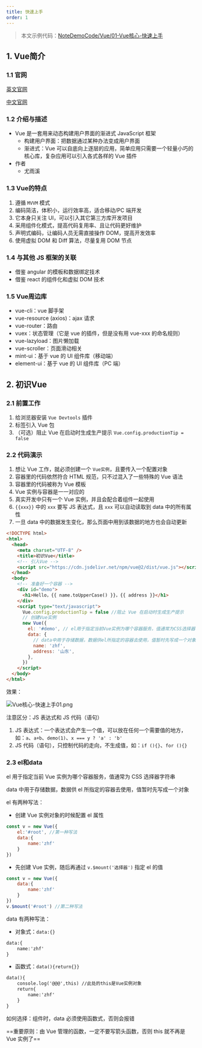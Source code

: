 ```yaml
---
title: 快速上手
order: 1 
---
```


> 本文示例代码：[NoteDemoCode/Vue/01-Vue核心-快速上手](https://github.com/zhf521/NoteDemoCode/tree/main/Vue/01-Vue核心-快速上手)

## 1. Vue简介

### 1.1 官网

[英文官网](https://vuejs.org)

[中文官网](https://cn.vuejs.org/)

### 1.2 介绍与描述

+ Vue 是一套用来动态构建用户界面的渐进式 JavaScript 框架
	+ 构建用户界面：把数据通过某种办法变成用户界面
	+ 渐进式：Vue 可以自底向上逐层的应用，简单应用只需要一个轻量小巧的核心库，复杂应用可以引入各式各样的 Vue 插件
+ 作者
	+ 尤雨溪

### 1.3 Vue的特点

1. 遵循 `MVVM` 模式
2. 编码简洁，体积小，运行效率高，适合移动/PC 端开发
3. 它本身只关注 UI，可以引入其它第三方库开发项目
4. 采用组件化模式，提高代码复用率、且让代码更好维护
5. 声明式编码，让编码人员无需直接操作 DOM，提高开发效率
6. 使用虚拟 DOM 和 Diff 算法，尽量复用 DOM 节点

### 1.4 与其他 JS 框架的关联

+ 借鉴 angular 的模板和数据绑定技术 
+ 借鉴 react 的组件化和虚拟 DOM 技术

### 1.5 Vue周边库

+ vue-cli：vue 脚手架  
+ vue-resource (axios)：ajax 请求  
+ vue-router：路由  
+ vuex：状态管理（它是 vue 的插件，但是没有用 vue-xxx 的命名规则）  
+ vue-lazyload：图片懒加载  
+ vue-scroller：页面滑动相关  
+ mint-ui：基于 vue 的 UI 组件库（移动端）  
+ element-ui：基于 vue 的 UI 组件库（PC 端）

## 2. 初识Vue

### 2.1 前置工作

1. 给浏览器安装 `Vue Devtools` 插件   
2. 标签引入 Vue 包  
3. （可选）阻止 Vue 在启动时生成生产提示 `Vue.config.productionTip = false`

### 2.2 代码演示

1. 想让 Vue 工作，就必须创建一个 `Vue实例`，且要传入一个配置对象
2. 容器里的代码依然符合 HTML 规范，只不过混入了一些特殊的 Vue 语法
3. 容器里的代码被称为 Vue 模板
4. Vue 实例与容器是一一对应的
5. 真实开发中只有一个 Vue 实例，并且会配合着组件一起使用
6. `{{xxx}}` 中的 `xxx` 要写 JS 表达式，且 `xxx` 可以自动读取到 data 中的所有属性
7. 一旦 data 中的数据发生变化，那么页面中用到该数据的地方也会自动更新

```html
<!DOCTYPE html>
<html>
  <head>
    <meta charset="UTF-8" />
    <title>初识Vue</title>
    <!-- 引入Vue -->
    <script src="https://cdn.jsdelivr.net/npm/vue@2/dist/vue.js"></script>
  </head>
  <body>
    <!-- 准备好一个容器 -->
    <div id="demo">
      <h1>Hello，{{ name.toUpperCase() }}，{{ address }}</h1>
    </div>
    <script type="text/javascript">
      Vue.config.productionTip = false //阻止 Vue 在启动时生成生产提示
      // 创建Vue实例
      new Vue({
        el: '#demo', // el用于指定当前Vue实例为哪个容器服务，值通常为CSS选择器字符串
        data: {
          // data中用于存储数据，数据供el所指定的容器去使用，值暂时先写成一个对象
          name: 'zhf',
          address: '山东',
        },
      })
    </script>
  </body>
</html>
```

效果：

![Vue核心-快速上手01.png](https://zhf-picture.oss-cn-qingdao.aliyuncs.com/my-img/Vue核心-快速上手01.png)

注意区分：JS 表达式和 JS 代码（语句）
1. JS 表达式：一个表达式会产生一个值，可以放在任何一个需要值的地方，如：`a`、`a+b`、`demo(1)`、`x === y ? 'a' : 'b'`  
2. JS 代码（语句），只控制代码的走向，不生成值，如：`if (){}`、`for (){}`  

### 2.3 el和data

el 用于指定当前 Vue 实例为哪个容器服务，值通常为 CSS 选择器字符串

data 中用于存储数据，数据供 el 所指定的容器去使用，值暂时先写成一个对象

el 有两种写法：
+ 创建 Vue 实例对象的时候配置 el 属性
```js
const v = new Vue({
	el:'#root', //第一种写法
	data:{
		name:'zhf'
	}
})
```
+ 先创建 Vue 实例，随后再通过 `v.$mount('选择器')` 指定 el 的值
```js
const v = new Vue({
	data:{
		name:'zhf'
	}
})
v.$mount('#root') //第二种写法
```

data 有两种写法：
+ 对象式：`data:{}`
```html
data:{
	name:'zhf'
} 
```
+ 函数式：`data(){return{}}`
```html
data(){
	console.log('@@@',this) //此处的this是Vue实例对象
	return{
		name:'zhf'
	}
}
```

如何选择：组件时，data 必须使用函数式，否则会报错

==重要原则：由 Vue 管理的函数，一定不要写箭头函数，否则 this 就不再是 Vue 实例了==
